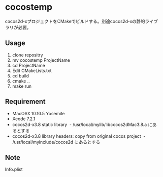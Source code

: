 # cocostemp

cocos2d-xプロジェクトをCMakeでビルドする。別途cocos2d-xの静的ライブラリが必要。

## Usage

1. clone repositry
1. mv cocostemp ProjectName
1. cd ProjectName
1. Edit CMakeLists.txt
1. cd build
1. cmake ..
1. make run

## Requirement

- MacOSX 10.10.5 Yosemite
- Xcode 7.2.1
- cocos2d-x3.8 static library
  - /usr/local/mylib/libcocos2dMac3.8.a にあるとする
- cocos2d-x3.8 library headers: copy from original cocos project
  - /usr/local/myinclude/cocos2d にあるとする

## Note

Info.plist
